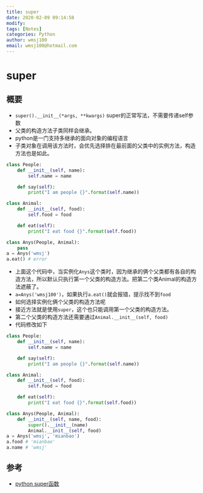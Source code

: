 ```yaml
---
title: super
date: 2020-02-09 09:14:58
modify: 
tags: [Notes]
categories: Python
author: wmsj100
email: wmsj100@hotmail.com
---
```


# super

## 概要

- `super().__init__(*args, **kwargs)` super的正常写法，不需要传递self参数
- 父类的构造方法子类同样会继承。
- python是一门支持多继承的面向对象的编程语言
- 子类对象在调用该方法时，会优先选择排在最前面的父类中的实例方法，构造方法也是如此。

```python
class People:
    def __init__(self, name):
        self.name = name

    def say(self):
        print("I am people {}".format(self.name))

class Animal:
    def __init__(self, food):
        self.food = food

    def eat(self):
        print("I eat food {}".format(self.food))

class Anys(People, Animal):
    pass
a = Anys('wmsj')
a.eat() # error
```
- 上面这个代码中，当实例化`Anys`这个类时，因为继承的俩个父类都有各自的构造方法，所以默认只执行第一个父类的构造方法。把第二个类Animal的构造方法遮蔽了。
- `a=Anys('wmsj100')`，如果执行`a.eat()`就会报错，提示找不到`food`
- 如何选择实例化俩个父类的构造方法呢
- 接近方法就是使用`super`，这个也只能调用第一个父类的构造方法。
- 第二个父类的构造方法还需要通过`Animal.__init__(self, food)`
- 代码修改如下
```python
class People:
    def __init__(self, name):
        self.name = name

    def say(self):
        print("I am people {}".format(self.name))

class Animal:
    def __init__(self, food):
        self.food = food

    def eat(self):
        print("I eat food {}".format(self.food))

class Anys(People, Animal):
    def __init__(self, name, food):
        super().__init__(name)
        Animal.__init__(self, food)
a = Anys('wmsj', 'mianbao')
a.food # 'mianbao'
a.name # 'wmsj'
```

## 参考

- [python super函数](http://c.biancheng.net/view/2290.html)
